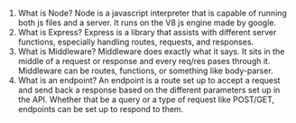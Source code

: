 1. What is Node?
    Node is a javascript interpreter that is capable of running both js files and a server. It runs on the V8 js engine made by google.
2. What is Express?
    Express is a library that assists with different server functions, especially handling routes, requests, and responses.
3. What is Middleware?
    Middleware does exactly what it says. It sits in the middle of a request or response and every req/res pases through it. Middleware can be routes, functions, or something like body-parser.
4. What is an endpoint?
    An endpoint is a route set up to accept a request and send back a response based on the different parameters set up in the API. Whether that be a query or a type of request like POST/GET, endpoints can be set up to respond to them.
